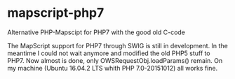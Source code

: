 # mapscript-php7
Alternative PHP-Mapscipt for PHP7 with the good old C-code

The MapScript support for PHP7 through SWIG is still in development. In the meantime I could not wait anymore and modified the old PHP5 stuff to PHP7. Now almost is done, only OWSRequestObj.loadParams() remain.
On my machine (Ubuntu 16.04.2 LTS whith PHP 7.0-20151012) all works fine.
